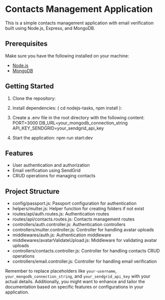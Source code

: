 # Contacts Management Application

This is a simple contacts management application with email verification built using Node.js, Express, and MongoDB.

## Prerequisites

Make sure you have the following installed on your machine:

- [Node.js](https://nodejs.org/)
- [MongoDB](https://www.mongodb.com/try/download/community)

## Getting Started

1. Clone the repository:
2. Install dependencies:
(   cd nodejs-tasks,
    npm install ):

3. Create a .env file in the root directory with the following content:
    PORT=3000
    DB_URL=your_mongodb_connection_string
    API_KEY_SENDGRID=your_sendgrid_api_key
    
4. Start the application:
    npm run start:dev

## Features
* User authentication and authorization
* Email verification using SendGrid
* CRUD operations for managing contacts

## Project Structure
* config/passport.js: Passport configuration for authentication
* helpers/multer.js: Helper function for creating folders if not exist
* routes/api/auth.routes.js: Authentication routes
* routes/api/contacts.routes.js: Contacts management routes
* controllers/auth.controller.js: Authentication controllers
* controllers/multer.controller.js: Controller for handling avatar uploads
* middlewares/auth.js: Authentication middleware
* middlewares/avatarValidateUpload.js: Middleware for validating avatar uploads
* controllers/contacts.controller.js: Controller for handling contacts CRUD operations
* controllers/email.controller.js: Controller for handling email verification


Remember to replace placeholders like `your-username`, `your_mongodb_connection_string`, and `your_sendgrid_api_key` with your actual details. Additionally, you might want to enhance and tailor the documentation based on specific features or configurations in your application.
